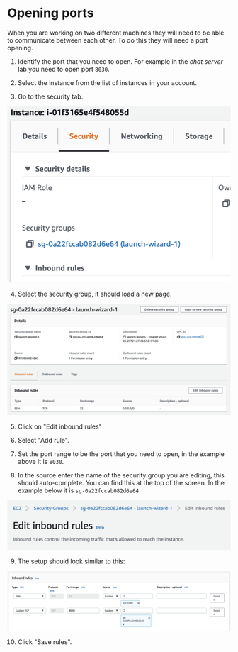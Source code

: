 # Opening ports

When you are working on two different machines they will need to be able to communicate between each other. To do this they will need a port opening.

1. Identify the port that you need to open. For example in the *chat server* lab you need to open port `8030`.

2. Select the instance from the list of instances in your account.

3. Go to the security tab.

![Security Tab](content/security-tab.png)

4. Select the security group, it should load a new page.

![Security Group](content/security-group.png)

5. Click on "Edit inbound rules"

6. Select "Add rule".

7. Set the port range to be the port that you need to open, in the example above it is `8030`.

8. In the source enter the name of the security group you are editing, this should auto-complete. You can find this at the top of the screen. In the example below it is `sg-0a22fccab082d6e64`.

![SG Name](content/security-group-name.png)

9. The setup should look similar to this:

![Inbound Rules](content/inbound-rules.png)

10. Click "Save rules".
